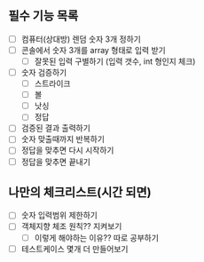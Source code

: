 ## 필수 기능 목록
- [ ] 컴퓨터(상대방) 렌덤 숫자 3개 정하기
- [ ] 콘솔에서 숫자 3개를 array 형태로 입력 받기
  - [ ] 잘못된 입력 구별하기 (입력 갯수, int 형인지 체크)
- [ ] 숫자 검증하기
  -  [ ] 스트라이크
  -  [ ] 볼
  -  [ ] 낫싱
  -  [ ] 정답
- [ ] 검증된 결과 출력하기
- [ ] 숫자 맞출때까지 반복하기
- [ ] 정답을 맞추면 다시 시작하기
- [ ] 정답을 맞추면 끝내기

## 나만의 체크리스트(시간 되면)
- [ ] 숫자 입력범위 제한하기
- [ ] 객체지향 체조 원칙?? 지켜보기
  - [ ] 이렇게 해야하는 이유?? 따로 공부하기
- [ ] 테스트케이스 몇개 더 만들어보기